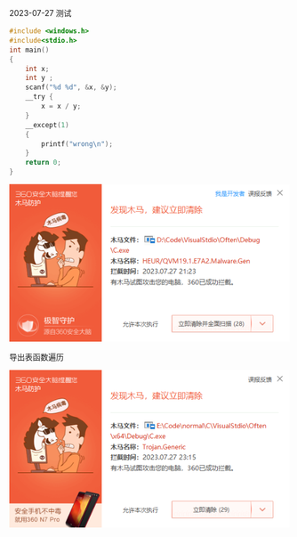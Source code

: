 2023-07-27 测试



```c
#include <windows.h>
#include<stdio.h>
int main()
{
	int x;
	int y ;
	scanf("%d %d", &x, &y);
	__try {
		x = x / y;
	}
	__except(1)
	{
		printf("wrong\n");
	}
	return 0;
}
```

![image-20230727212338610](img/image-20230727212338610.png)



导出表函数遍历

![image-20230727231556782](img/image-20230727231556782.png)